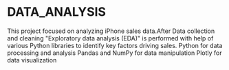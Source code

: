 # DATA_ANALYSIS
This project focused on analyzing iPhone sales data.After Data collection and cleaning "Exploratory data analysis (EDA)" is performed with help of various Python libraries to identify key factors driving sales.
Python for data processing and analysis
Pandas and NumPy for data manipulation
Plotly for data visualization
